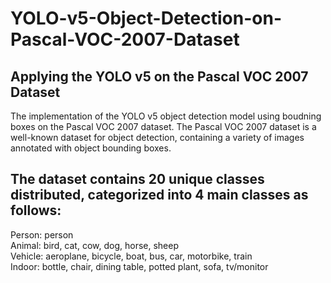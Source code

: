 # YOLO-v5-Object-Detection-on-Pascal-VOC-2007-Dataset

## Applying the YOLO v5 on the Pascal VOC 2007 Dataset
The implementation of the YOLO v5 object detection model using boudning boxes on the Pascal VOC 2007 dataset. The Pascal VOC 2007 dataset is a well-known dataset for object detection, containing a variety of images annotated with object bounding boxes.

## The dataset contains 20 unique classes distributed, categorized into 4 main classes as follows:
Person: person <br />
Animal: bird, cat, cow, dog, horse, sheep <br />
Vehicle: aeroplane, bicycle, boat, bus, car, motorbike, train <br />
Indoor: bottle, chair, dining table, potted plant, sofa, tv/monitor <br />
